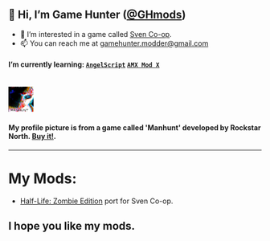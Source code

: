 ## 👋 Hi, I’m Game Hunter (<a href="https://github.com/GHmods">@GHmods</a>)
- 👀 I’m interested in a game called <a href="https://store.steampowered.com/app/225840/Sven_Coop/">Sven Co-op</a>.
- 📫 You can reach me at gamehunter.modder@gmail.com

#### I’m currently learning: <a href="https://www.angelcode.com/">`AngelScript`</a> <a href="https://www.amxmodx.org/">`AMX Mod X`</a>
<br>

<picture>
<img alt="My Profile Picture" src="/GameHunter.png" width="10%">
</picture>
<!-- ![Profile Picture](/GameHunter.png) -->

#### My profile picture is from a game called 'Manhunt' developed by Rockstar North. <a href="https://store.steampowered.com/app/12130/Manhunt/">Buy it!</a>.

---
# My Mods:
  * <a href="https://www.moddb.com/mods/half-life-zombie-edition">Half-Life: Zombie Edition</a> port for Sven Co-op.

## <p class="Info1">I hope you like my mods.</p>
<!---
GHmods/GHmods is a ✨ special ✨ repository because its `README.md` (this file) appears on your GitHub profile.
You can click the Preview link to take a look at your changes.
--->

